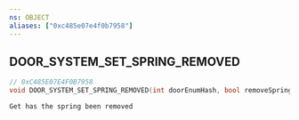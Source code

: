 ```yaml
---
ns: OBJECT
aliases: ["0xc485e07e4f0b7958"]
---
```

## DOOR_SYSTEM_SET_SPRING_REMOVED

```c
// 0xC485E07E4F0B7958
void DOOR_SYSTEM_SET_SPRING_REMOVED(int doorEnumHash, bool removeSpring, bool network, bool flushState);
```

```
Get has the spring been removed
```
